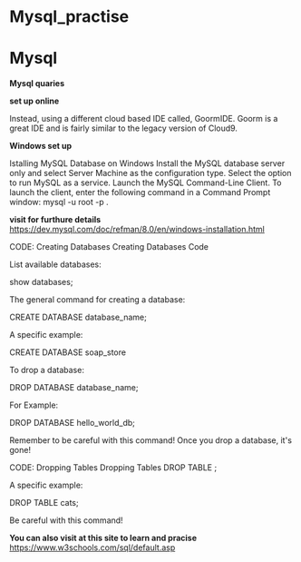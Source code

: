 # Mysql_practise
# Mysql

**Mysql quaries**

**set up online**

Instead, using a different cloud based IDE called, GoormIDE.
Goorm is a great IDE and is fairly similar to the legacy version of Cloud9.

**Windows set up**

Istalling MySQL Database on Windows
Install the MySQL database server only and select Server Machine as the configuration type.
Select the option to run MySQL as a service.
Launch the MySQL Command-Line Client. To launch the client, enter the following command in a Command Prompt window: mysql -u root -p .

**visit for furthure details**  https://dev.mysql.com/doc/refman/8.0/en/windows-installation.html


CODE: Creating Databases
Creating Databases Code


List available databases:

show databases; 

The general command for creating a database:

CREATE DATABASE database_name; 

A specific example:

CREATE DATABASE soap_store 

To drop a database:

DROP DATABASE database_name; 

For Example:

DROP DATABASE hello_world_db; 

Remember to be careful with this command! Once you drop a database, it's gone!

CODE: Dropping Tables
Dropping Tables
DROP TABLE <tablename>; 

A specific example:

DROP TABLE cats; 

Be careful with this command!


**You can also visit at this site to learn and pracise** https://www.w3schools.com/sql/default.asp
